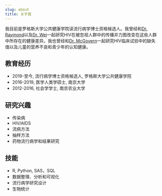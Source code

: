 ```yaml
---
slug: about
title: 关于我
---
```


我目前是罗格斯大学公共健康学院读流行病学博士资格候选人。我曾经和[Dr. Raymond](https://sph.rutgers.edu/concentrations/biostatistics-epidemiology/faculty-member.php?id=94420)以及[Dr. Wei](https://sph.rutgers.edu/concentrations/health-behavior-society-policy/faculty-member.php?id=94427)一起研究HIV在被忽视人群中的传播并力图改变在这些人群中所存在的健康差异。我也曾经和[Dr. McGovern](https://sph.rutgers.edu/concentrations/health-behavior-society-policy/faculty-member.php?id=109034)一起研究HIV临床试验中的缺失值以及儿童的营养不良和青少年的认知健康。

## 教育经历

* 2019-至今, 流行病学博士资格候选人, 罗格斯大学公共健康学院
* 2016-2019, 医学人类学硕士, 南京大学
* 2012-2016, 社会学学士, 南京农业大学

## 研究兴趣

* 传染病
* HIV/AIDS
* 流病方法
* 抽样方法
* 药物流行病学和结果研究

## 技能

* R, Python, SAS，SQL
* 数据整理、分析和可视化
* 流行病学研究设计 
* 生物统计





